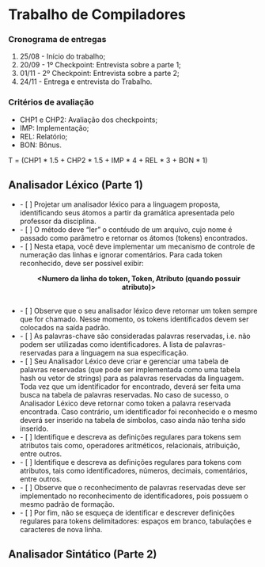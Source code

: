 # Trabalho de Compiladores

### Cronograma de entregas
  1. 25/08 - Início do trabalho;
  2. 20/09 - 1º Checkpoint: Entrevista sobre a parte 1;
  3. 01/11 - 2º Checkpoint: Entrevista sobre a parte 2;
  4. 24/11 - Entrega e entrevista do Trabalho.

### Critérios de avaliação
  - CHP1 e CHP2: Avaliação dos checkpoints;
  - IMP: Implementação;
  - REL: Relatório;
  - BON: Bônus.
  
  T = (CHP1 * 1.5 + CHP2 * 1.5 + IMP * 4 + REL * 3 + BON * 1)

## Analisador Léxico (Parte 1)

<ul>
    <li>- [ ] Projetar um analisador léxico para a linguagem proposta, identificando seus átomos a partir da gramática apresentada pelo professor da disciplina.</li>
    <li>- [ ] O método deve “ler” o contéudo de um arquivo, cujo nome é passado como parâmetro e retornar os átomos (tokens) encontrados.</li>
    <li>- [ ] Nesta etapa, você deve implementar um mecanismo de controle de numeração das linhas e ignorar comentários. Para cada token reconhecido, deve ser possível exibir: <br><p align="center"><b>&lt;Numero da linha do token, Token, Atributo (quando possuir atributo)&gt;</b></p></br></li>
    <li>- [ ] Observe que o seu analisador léxico deve retornar um token sempre que for chamado. Nesse momento, os tokens identificados devem ser colocados na saída padrão.</li>
    <li>- [ ] As palavras-chave são consideradas palavras reservadas, i.e. não podem ser utilizadas como identificadores. A lista de palavras-reservadas para a linguagem na sua especificação.</li>
    <li>- [ ] Seu Analisador Léxico deve criar e gerenciar uma tabela de palavras reservadas (que pode ser implementada como uma tabela hash ou vetor de strings) para as palavras reservadas da linguagem. Toda vez que um identificador for encontrado, deverá ser feita uma busca na tabela de palavras reservadas. No caso de sucesso, o Analisador Léxico deve retornar como token a palavra reservada encontrada. Caso contrário, um identificador foi reconhecido e o mesmo deverá ser inserido na tabela de símbolos, caso ainda não tenha sido inserido.</li>
    <li>- [ ] Identifique e descreva as definições regulares para tokens sem atributos tais como, operadores aritméticos, relacionais, atribuição, entre outros.</li>
    <li>- [ ] Identifique e descreva as definições regulares para tokens com atributos, tais como identificadores, números, decimais, comentários, entre outros.</li>
    <li>- [ ] Observe que o reconhecimento de palavras reservadas deve ser implementado no reconhecimento de identificadores, pois possuem o mesmo padrão de formação.</li>
    <li>- [ ] Por fim, não se esqueça de identificar e descrever definições regulares para tokens delimitadores: espaços em branco, tabulações e caracteres de nova linha.</li>
</ul>

## Analisador Sintático (Parte 2)
